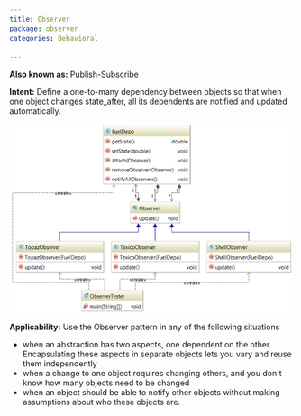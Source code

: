 ```yaml
---
title: Observer
package: observer
categories: Behavioral

---
```


**Also known as:** Publish-Subscribe

**Intent:** Define a one-to-many dependency between objects so that when one
object changes state_after, all its dependents are notified and updated
automatically.

![alt text](https://github.com/mike100casey/DesignPatterns/blob/master/img/Observer.PNG?raw=true)

**Applicability:** Use the Observer pattern in any of the following situations

* when an abstraction has two aspects, one dependent on the other. Encapsulating these aspects in separate objects lets you vary and reuse them independently
* when a change to one object requires changing others, and you don't know how many objects need to be changed
* when an object should be able to notify other objects without making assumptions about who these objects are.
